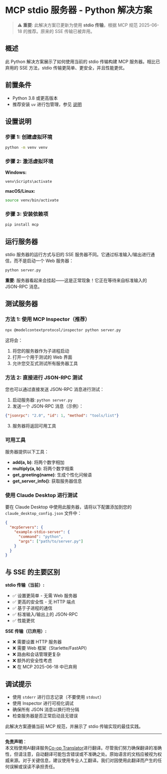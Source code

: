 <!--
CO_OP_TRANSLATOR_METADATA:
{
  "original_hash": "68cd055621b3370948a5a1dff7bedc9a",
  "translation_date": "2025-08-26T20:29:18+00:00",
  "source_file": "03-GettingStarted/05-stdio-server/solution/python/README.md",
  "language_code": "zh"
}
-->
# MCP stdio 服务器 - Python 解决方案

> **⚠️ 重要**: 此解决方案已更新为使用 **stdio 传输**，根据 MCP 规范 2025-06-18 的推荐。原来的 SSE 传输已被弃用。

## 概述

此 Python 解决方案展示了如何使用当前的 stdio 传输构建 MCP 服务器。相比已弃用的 SSE 方法，stdio 传输更简单、更安全，并且性能更优。

## 前置条件

- Python 3.8 或更高版本
- 推荐安装 `uv` 进行包管理，参见 [说明](https://docs.astral.sh/uv/#highlights)

## 设置说明

### 步骤 1: 创建虚拟环境

```bash
python -m venv venv
```

### 步骤 2: 激活虚拟环境

**Windows:**
```bash
venv\Scripts\activate
```

**macOS/Linux:**
```bash
source venv/bin/activate
```

### 步骤 3: 安装依赖项

```bash
pip install mcp
```

## 运行服务器

stdio 服务器的运行方式与旧的 SSE 服务器不同。它通过标准输入/输出进行通信，而不是启动一个 Web 服务器：

```bash
python server.py
```

**重要**: 服务器看起来会挂起——这是正常现象！它正在等待来自标准输入的 JSON-RPC 消息。

## 测试服务器

### 方法 1: 使用 MCP Inspector（推荐）

```bash
npx @modelcontextprotocol/inspector python server.py
```

这将会：
1. 将您的服务器作为子进程启动
2. 打开一个用于测试的 Web 界面
3. 允许您交互式测试所有服务器工具

### 方法 2: 直接进行 JSON-RPC 测试

您也可以通过直接发送 JSON-RPC 消息进行测试：

1. 启动服务器: `python server.py`
2. 发送一个 JSON-RPC 消息（示例）：

```json
{"jsonrpc": "2.0", "id": 1, "method": "tools/list"}
```

3. 服务器将返回可用工具

### 可用工具

服务器提供以下工具：

- **add(a, b)**: 将两个数字相加
- **multiply(a, b)**: 将两个数字相乘  
- **get_greeting(name)**: 生成个性化问候语
- **get_server_info()**: 获取服务器信息

### 使用 Claude Desktop 进行测试

要在 Claude Desktop 中使用此服务器，请将以下配置添加到您的 `claude_desktop_config.json` 文件中：

```json
{
  "mcpServers": {
    "example-stdio-server": {
      "command": "python",
      "args": ["path/to/server.py"]
    }
  }
}
```

## 与 SSE 的主要区别

**stdio 传输（当前）:**
- ✅ 设置更简单 - 无需 Web 服务器
- ✅ 更高的安全性 - 无 HTTP 端点
- ✅ 基于子进程的通信
- ✅ 标准输入/输出上的 JSON-RPC
- ✅ 性能更优

**SSE 传输（已弃用）:**
- ❌ 需要设置 HTTP 服务器
- ❌ 需要 Web 框架（Starlette/FastAPI）
- ❌ 路由和会话管理更复杂
- ❌ 额外的安全性考虑
- ❌ 在 MCP 2025-06-18 中已弃用

## 调试提示

- 使用 `stderr` 进行日志记录（不要使用 `stdout`）
- 使用 Inspector 进行可视化调试
- 确保所有 JSON 消息以换行符分隔
- 检查服务器是否正常启动且无错误

此解决方案遵循当前 MCP 规范，并展示了 stdio 传输实现的最佳实践。

---

**免责声明**：  
本文档使用AI翻译服务[Co-op Translator](https://github.com/Azure/co-op-translator)进行翻译。尽管我们努力确保翻译的准确性，但请注意，自动翻译可能包含错误或不准确之处。原始语言的文档应被视为权威来源。对于关键信息，建议使用专业人工翻译。我们对因使用此翻译而产生的任何误解或误读不承担责任。